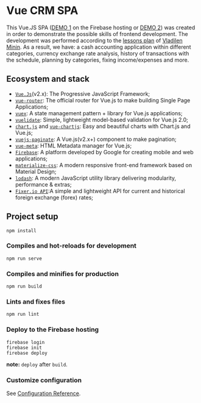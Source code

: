 # Vue CRM SPA

This Vue.JS SPA ([DEMO 1](https://vue-crm-30bf1.web.app/) on the Firebase hosting or [DEMO 2](https://vue-crm-30bf1.firebaseapp.com/)) was created in order to demonstrate the possible skills of frontend development. The development was performed according to the [lessons plan](https://www.youtube.com/playlist?list=PLqKQF2ojwm3njNpksFCi8o-_c-9Vva_W0) of [Vladilen Minin](https://www.youtube.com/c/VladilenMinin/featured).
As a result, we have: a cash accounting application within different categories, currency exchange rate analysis, history of transactions with the schedule, planning by categories, fixing income/expenses and more.

## Ecosystem and stack

- [`Vue.Js`](https://vuejs.org/)(v2.x): The Progressive JavaScript Framework;
- [`vue-router`](https://router.vuejs.org/): The official router for Vue.js to make building Single Page Applications;
- [`vuex`](https://vuex.vuejs.org/): A state management pattern + library for Vue.js applications;
- [`vuelidate`](https://vuelidate.js.org/): Simple, lightweight model-based validation for Vue.js 2.0;
- [`chart.js`](https://vue-chartjs.org/) and [`vue-chartjs`](https://vue-chartjs.org/): Easy and beautiful charts with Chart.js and Vue.js;
- [`vuejs-paginate`](https://www.npmjs.com/package/vuejs-paginate): A Vue.js(v2.x+) component to make pagination;
- [`vue-meta`](https://vue-meta.nuxtjs.org/): HTML Metadata manager for Vue.js;
- [`Firebase`](https://firebase.google.com/): A platform developed by Google for creating mobile and web applications;
- [`materialize-css`](https://materializecss.com/): A modern responsive front-end framework based on Material Design;
- [`lodash`](https://lodash.com/): A modern JavaScript utility library delivering modularity, performance & extras;
- [`Fixer.io API`](https://fixer.io/):A simple and lightweight API for current and historical foreign exchange (forex) rates;

## Project setup

```
npm install
```

### Compiles and hot-reloads for development

```
npm run serve
```

### Compiles and minifies for production

```
npm run build
```

### Lints and fixes files

```
npm run lint
```

### Deploy to the Firebase hosting

```
firebase login
firebase init
firebase deploy
```

**note:** `deploy` after `build`.

### Customize configuration

See [Configuration Reference](https://cli.vuejs.org/config/).
